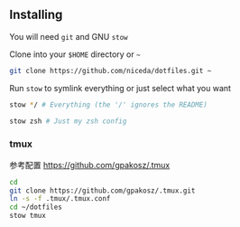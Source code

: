 ## Installing

You will need `git` and GNU `stow`

Clone into your `$HOME` directory or `~`

```bash
git clone https://github.com/niceda/dotfiles.git ~
```

Run `stow` to symlink everything or just select what you want

```bash
stow */ # Everything (the '/' ignores the README)
```

```bash
stow zsh # Just my zsh config
```

### tmux

参考配置 https://github.com/gpakosz/.tmux

```bash
cd
git clone https://github.com/gpakosz/.tmux.git
ln -s -f .tmux/.tmux.conf
cd ~/dotfiles
stow tmux
```
